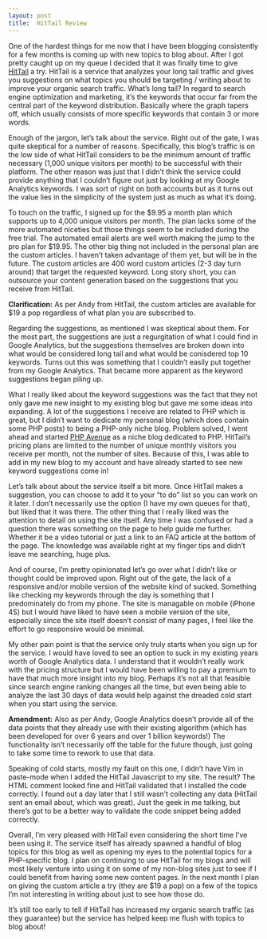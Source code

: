 ```yaml
---
layout: post
title:  HitTail Review
---
```


One of the hardest things for me now that I have been blogging consistently for a few months is coming up with new topics to blog about. After I got pretty caught up on my queue I decided that it was finally time to give [HitTail](http://hittail.com) a try. HitTail is a service that analyzes your long tail traffic and gives you suggestions on what topics you should be targeting / writing about to improve your organic search traffic. What’s long tail? In regard to search engine optimization and marketing, it’s the keywords that occur far from the central part of the keyword distribution. Basically where the graph tapers off, which usually consists of more specific keywords that contain 3 or more words.

Enough of the jargon, let’s talk about the service. Right out of the gate, I was quite skeptical for a number of reasons. Specifically, this blog’s traffic is on the low side of what HitTail considers to be the minimum amount of traffic necessary (1,000 unique visitors per month) to be successful with their platform. The other reason was just that I didn’t think the service could provide anything that I couldn’t figure out just by looking at my Google Analytics keywords. I was sort of right on both accounts but as it turns out the value lies in the simplicity of the system just as much as what it’s doing.

To touch on the traffic, I signed up for the $9.95 a month plan which supports up to 4,000 unique visitors per month. The plan lacks some of the more automated niceties but those things seem to be included during the free trial. The automated email alerts are well worth making the jump to the pro plan for $19.95. The other big thing not included in the personal plan are the custom articles. I haven’t taken advantage of them yet, but will be in the future. The custom articles are 400 word custom articles (2-3 day turn around) that target the requested keyword. Long story short, you can outsource your content generation based on the suggestions that you receive from HitTail.

**Clarification:** As per Andy from HitTail, the custom articles are available for $19 a pop regardless of what plan you are subscribed to.

Regarding the suggestions, as mentioned I was skeptical about them. For the most part, the suggestions are just a regurgitation of what I could find in Google Analytics, but the suggestions themselves are broken down into what would be considered long tail and what would be conisdered top 10 keywords. Turns out this was something that I couldn’t easily put together from my Google Analytics. That became more apparent as the keyword suggestions began piling up.

What I really liked about the keyword suggestions was the fact that they not only gave me new insight to my existing blog but gave me some ideas into expanding. A lot of the suggestions I receive are related to PHP which is great, but I didn’t want to dedicate my personal blog (which does contain some PHP posts) to being a PHP-only niche blog. Problem solved, I went ahead and started [PHP Avenue](http://phpave.com) as a niche blog dedicated to PHP. HitTail’s pricing plans are limited to the number of unique monthly visitors you receive per month, not the number of sites. Because of this, I was able to add in my new blog to my account and have already started to see new keyword suggestions come in!

Let’s talk about about the service itself a bit more. Once HitTail makes a suggestion, you can choose to add it to your “to do” list so you can work on it later. I don’t necessarily use the option (I have my own queues for that), but liked that it was there. The other thing that I really liked was the attention to detail on using the site itself. Any time I was confused or had a question there was something on the page to help guide me further. Whether it be a video tutorial or just a link to an FAQ article at the bottom of the page. The knowledge was available right at my finger tips and didn’t leave me searching, huge plus.

And of course, I’m pretty opinionated let’s go over what I didn’t like or thought could be improved upon. Right out of the gate, the lack of a responsive and/or mobile version of the website kind of sucked. Something like checking my keywords through the day is something that I predominately do from my phone. The site is managable on mobile (iPhone 4S) but I would have liked to have seen a mobile version of the site, especially since the site itself doesn’t consist of many pages, I feel like the effort to go responsive would be minimal.

My other pain point is that the service only truly starts when you sign up for the service. I would have loved to see an option to suck in my existing years worth of Google Analytics data. I understand that it wouldn’t really work with the pricing structure but I would have been willing to pay a premium to have that much more insight into my blog. Perhaps it’s not all that feasible since search engine ranking changes all the time, but even being able to analyze the last 30 days of data would help against the dreaded cold start when you start using the service.

**Amendment:** Also as per Andy, Google Analytics doesn’t provide all of the data points that they already use with their existing algorithm (which has been developed for over 6 years and over 1 billion keywords!) The functionality isn’t necessarily off the table for the future though, just going to take some time to rework to use that data.

Speaking of cold starts, mostly my fault on this one, I didn’t have Vim in paste-mode when I added the HitTail Javascript to my site. The result? The HTML comment looked fine and HitTail validated that I installed the code correctly. I found out a day later that I still wasn’t collecting any data (HitTail sent an email about, which was great). Just the geek in me talking, but there’s got to be a better way to validate the code snippet being added correctly.

Overall, I’m very pleased with HitTail even considering the short time I’ve been using it. The service itself has already spawned a handful of blog topics for this blog as well as opening my eyes to the potential topics for a PHP-specific blog. I plan on continuing to use HitTail for my blogs and will most likely venture into using it on some of my non-blog sites just to see if I could benefit from having some new content pages. In the next month I plan on giving the custom article a try (they are $19 a pop) on a few of the topics I’m not interesting in writing about just to see how those do.

It’s still too early to tell if HitTail has increased my organic search traffic (as they guarantee) but the service has helped keep me flush with topics to blog about!
